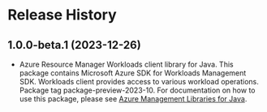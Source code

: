# Release History

## 1.0.0-beta.1 (2023-12-26)

- Azure Resource Manager Workloads client library for Java. This package contains Microsoft Azure SDK for Workloads Management SDK. Workloads client provides access to various workload operations. Package tag package-preview-2023-10. For documentation on how to use this package, please see [Azure Management Libraries for Java](https://aka.ms/azsdk/java/mgmt).
